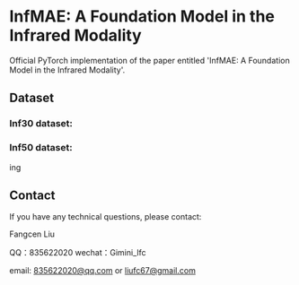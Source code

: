 # InfMAE: A Foundation Model in the Infrared Modality
Official PyTorch implementation of the paper entitled 'InfMAE: A Foundation Model in the Infrared Modality'.

## Dataset
### Inf30 dataset: 


### Inf50 dataset:
ing

## Contact
If you have any technical questions, please contact:

Fangcen Liu

QQ：835622020 wechat：Gimini_lfc

email: 835622020@qq.com  or liufc67@gmail.com
